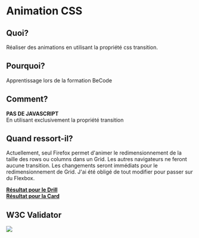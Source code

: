 # Animation CSS

## Quoi?
Réaliser des animations en utilisant la propriété css transition.

## Pourquoi?
Apprentissage lors de la formation BeCode

## Comment?
__PAS DE JAVASCRIPT__ <br>
En utilisant exclusivement la propriété transition<br>

## Quand ressort-il?
Actuellement, seul Firefox permet d'animer le redimensionnement de la taille des rows ou columns dans un Grid.
Les autres navigateurs ne feront aucune transition. Les changements seront immédiats pour le redimensionnement de Grid.
J'ai été obligé de tout modifier pour passer sur du Flexbox.

[__Résultat pour le Drill__](https://delahayjoann.github.io/becode-animation-css/drill/)<br>
[__Résultat pour la Card__](https://delahayjoann.github.io/becode-animation-css/card/)

## W3C Validator

![](./assets/img/w3cvalid.png)